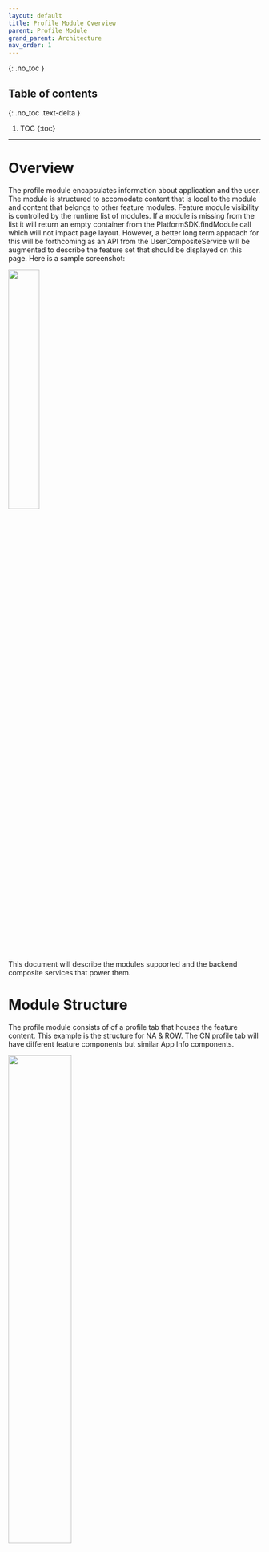 ```yaml
---
layout: default
title: Profile Module Overview
parent: Profile Module
grand_parent: Architecture
nav_order: 1
---
```


{: .no_toc }

## Table of contents
{: .no_toc .text-delta }

1. TOC
{:toc}

---

# Overview

The profile module encapsulates information about application and the user. The module is structured to accomodate content that is local to the module and content that belongs to other feature modules. Feature module visibility is controlled by the runtime list of modules. If a module is missing from the list it will return an empty container from the PlatformSDK.findModule call which will not impact page layout. However, a better long term approach for this will be forthcoming as an API from the UserCompositeService will be augmented to describe the feature set that should be displayed on this page.
Here is a sample screenshot:

<div style="display: inline">
    <img src="{{site.baseurl}}/assets/images/architecture/profile/profile_tab_screenshot.png" width="35%">
</div>

This document will describe the modules supported and the backend composite services that power them.

# Module Structure

The profile module consists of of a profile tab that houses the feature content.  This example is the structure for NA & ROW.  The CN profile tab will have different feature components but similar App Info components.

<div style="display: inline">
    <img src="{{site.baseurl}}/assets/images/architecture/profile/profile_module_ui_structure.png" width="50%">
</div>

## ProfileBloc

The ProfileBloc depends on the UserRepository and is responsible for loading the ProfileTab. This repository calls the UserCompositeService API for getting the profile tab content found in the [swagger](https://btcnadly-dev.centralus.cloudapp.azure.com/swagger/?urls.primaryName=user-composite-service) for the service. This module follows the high level architectural pattern of Blocs relying on repositories which use ApiClients to call their respective composite services in the cloud as shown here:

<div style="display: inline">
    <img src="{{site.baseurl}}/assets/images/architecture/profile/profile_module_layers.png">
</div>

## Routes

The Profile module hosts widget classes that represent the content to be returned when navigating to a specific route. This route content is defined in profile_page_routes.dart.

The class ProfileRoute implements a static 'onGenerateRoute' method that takes RouteSettings as an argument and returns the MaterialPageRoute for the routeName that is specified in the settings. If external data or data that is no longer in context is required, then RouteSettings provides an arguments property that one can use to pass this information into the route so it can be utilized by the constructed widget for that route.

RouteConstants contains the constant names for all routes in the Profile Module.

## Navigator

The ProfileNavigator provides a root Navigator stack for the module where pushes and pops are managed from within the module. The Navigator leverages the ProfileRoute.onGenerateRoute static method to handle named pushes and pops as well as pushing feature module navigations onto the stack from "external" features like roadside assistance or bmw points as discussed in the next section. Hosting a module specific navigator also allows the bottom tabbar to remain visible when the user drills down into specific profile tab content.

# Module Content

## User Info & Settings

The ProfileBloc provides the full name of the user at the top of the tab. Settings provides Account information and Permissions.

### Account

Account allows the user to change their password, change their pin or logout. Both Reset Password and Change PIN are separate modules that manage the flow of carrying out those actions. The Logout button utilizes the TokenAuthenticationBloc to log the user out which returns them to the Login screen.

### Permissions

Permissions provides the user with the visibility into the permissions for different features

## Send Feedback

Send Feedback is a local feature to the profile module that has its own Bloc that depends on UserRepository and Analytics. It uses the UserRepository to query the UserCompositeService for the feedback options it should display to the user. The [swagger](https://btcnadly-dev.centralus.cloudapp.azure.com/swagger/?urls.primaryName=user-composite-service) for the service shows the API returns the feedback options and types which are displayed to the user. 

When the user has provided feedback, it uses its Analytics (Countly) dependency to send the feedback to the backend analytics system.
The `recordUserFeedback()` API in the [countly_analytics_wrapper](https://code.connected.bmw/mobile20/mobile-connected/blob/master/platform_sdk/data/analytics/lib/src/countly_analytics_wrapper.dart) takes `feedbackType` and `comment` as parameters and calls Countly's `recordEvent` API to record feedback as a custom event. The `eventName` for this custom event is a constant value `Feedback` which is defined [here](https://code.connected.bmw/mobile20/mobile-connected/blob/master/platform_sdk/data/analytics/lib/src/utils/constants.dart) and the `eventSegmentation` contains the `feedbackType` and `comment`. The`feedbackType` value that is sent to the backend system is the value from the [enum](https://code.connected.bmw/mobile20/mobile-connected/blob/master/platform_sdk/repositories/user_repository/lib/src/api/user/models/settings_permissions/send_feedback_option_item.dart) and not the translated text that is visible to the user.


## About & Contact

About & Contact is a local feature to the profile module that displays the app name, version and contact information based on the regional hub that the client is running under (e.g. NA, ROW, CN). It offers three additional options: Imprint, License Information and Debug (for all non-appstore builds).

The About & Contact content is provided by the AboutAndContactBloc. This Bloc depends on the UserRepository and the PackageInfo plugin. The UserRepository is used to fetch the contact information from the UserCompositeService per the service's [swagger](https://btcnadly-dev.centralus.cloudapp.azure.com/swagger/?urls.primaryName=user-composite-service). PackageInfo plugin is used to construct the application version.

### Imprint

Imprint is a local feature to the profile module that provides legal contact information for the regional entity for the application (e.g. NA, ROW, CN) that users can contact. The content of the page comes from the ImprintBloc which depends on the LegalDocumentRepository. This repository provides an API for contacting the LegalDocumentCompositeService per the service's [swagger](https://btcnadly-dev.centralus.cloudapp.azure.com/swagger/?urls.primaryName=legal-document-composite-service).

### License Information

The LicensePage is built using a Flutter plugin that has been integrated into the JoyUI framework.  It is a stateful widget that builds up the License content from the Dart LicenseRegistry.

### Debug 

Debug is a local feature to the profile module that provide debug information about the user, platform and application.  The content of the page comes from the DebugBloc which depends on UserRepository.  The repository makes no calls to the BMW cloud but rather returns information like USID and UserAgent for display on the page.

## Privacy & Terms

Privacy & Terms is a feature module comprised of Terms of Use, Privacy Policy and BMW (or MINI) ConnectedDrive Terms of Use. It also provides the user with the ability to delete all of their personal data from the client and BMW cloud.

The module is driven by the PrivacyAndTermsBloc which is a HydratedBloc for caching and has a dependency on the LegalDocumentsRepository. This repository calls LegalDocumentRepository to pull the content for the page from the LegalDocumentCompositeService per the service's [swagger](https://btcnadly-dev.centralus.cloudapp.azure.com/swagger/?urls.primaryName=legal-document-composite-service). It displays the options returned as navigable list items. Clicking on any of the list items results in the content being loaded into a Flutter Webview.

### Delete All Application Data

The Delete All Application Data is driven by the DeleteAllApplicationDataBloc. This Bloc has a dependency on the UserRepository. This repository calls the API for deleting user data(api/account/delete) for a specific USID. This deletes the user's data and logs them out of the application.

## BMW Points

The architecture for BMW Points can be found [here]({{site.baseurl}}/docs/architecture/emobility/bmw_points/).

## Roadside Assistance

The architecture for Roadside Assistance can be found [here]({{site.baseurl}}/docs/architecture/aftersales/roadside_assistance_client/) for the client and [here]({{site.baseurl}}/docs/architecture/aftersales/roadside_assistance_composite/) for the composite service.
